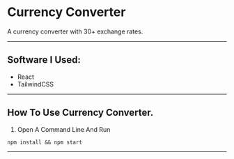 # Currency Converter

A currency converter with 30+ exchange rates.

---

## Software I Used:
* React
* TailwindCSS
---


## How To Use Currency Converter.
1. Open A Command Line And Run
```
npm install && npm start
```
---